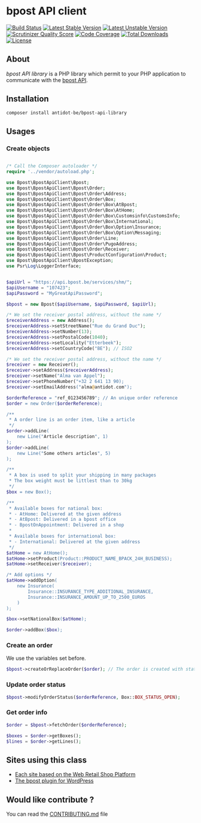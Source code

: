 # bpost API client

[![Build Status](https://scrutinizer-ci.com/g/Antidot-be/bpost-api-library/badges/build.png?b=master)](https://scrutinizer-ci.com/g/Antidot-be/bpost-api-library)
[![Latest Stable Version](https://poser.pugx.org/antidot-be/bpost-api-library/v/stable)](https://packagist.org/packages/antidot-be/bpost-api-library)
[![Latest Unstable Version](https://poser.pugx.org/antidot-be/bpost-api-library/v/unstable)](https://packagist.org/packages/antidot-be/bpost-api-library)
[![Scrutinizer Quality Score](https://scrutinizer-ci.com/g/Antidot-be/bpost-api-library/badges/quality-score.png?b=master)](https://scrutinizer-ci.com/g/Antidot-be/bpost-api-library)
[![Code Coverage](https://scrutinizer-ci.com/g/Antidot-be/bpost-api-library/badges/coverage.png?b=master)](https://scrutinizer-ci.com/g/Antidot-be/bpost-api-library)
[![Total Downloads](https://poser.pugx.org/antidot-be/bpost-api-library/downloads)](https://packagist.org/packages/antidot-be/bpost-api-library)
[![License](https://poser.pugx.org/antidot-be/bpost-api-library/license)](https://packagist.org/packages/antidot-be/bpost-api-library)

## About

_bpost API library_ is a PHP library which permit to your PHP application to communicate with the [bpost API](http://bpost.be).

## Installation

```bash
composer install antidot-be/bpost-api-library
```

## Usages

### Create objects

```php

/* Call the Composer autoloader */
require '../vendor/autoload.php';

use Bpost\BpostApiClient\Bpost;
use Bpost\BpostApiClient\Bpost\Order;
use Bpost\BpostApiClient\Bpost\Order\Address;
use Bpost\BpostApiClient\Bpost\Order\Box;
use Bpost\BpostApiClient\Bpost\Order\Box\AtBpost;
use Bpost\BpostApiClient\Bpost\Order\Box\AtHome;
use Bpost\BpostApiClient\Bpost\Order\Box\Customsinfo\CustomsInfo;
use Bpost\BpostApiClient\Bpost\Order\Box\International;
use Bpost\BpostApiClient\Bpost\Order\Box\Option\Insurance;
use Bpost\BpostApiClient\Bpost\Order\Box\Option\Messaging;
use Bpost\BpostApiClient\Bpost\Order\Line;
use Bpost\BpostApiClient\Bpost\Order\PugoAddress;
use Bpost\BpostApiClient\Bpost\Order\Receiver;
use Bpost\BpostApiClient\Bpost\ProductConfiguration\Product;
use Bpost\BpostApiClient\BpostException;
use Psr\Log\LoggerInterface;


$apiUrl = "https://api.bpost.be/services/shm/";
$apiUsername = "107423";
$apiPassword = "MyGreatApiPassword";

$bpost = new Bpost($apiUsername, $apiPassword, $apiUrl);

/* We set the receiver postal address, without the name */
$receiverAddress = new Address();
$receiverAddress->setStreetName("Rue du Grand Duc");
$receiverAddress->setNumber(13);
$receiverAddress->setPostalCode(1040);
$receiverAddress->setLocality("Etterbeek");
$receiverAddress->setCountryCode("BE"); // ISO2

/* We set the receiver postal address, without the name */
$receiver = new Receiver();
$receiver->setAddress($receiverAddress);
$receiver->setName("Alma van Appel");
$receiver->setPhoneNumber("+32 2 641 13 90);
$receiver->setEmailAddress("alma@antidot.com");

$orderReference = "ref_0123456789"; // An unique order reference
$order = new Order($orderReference);

/**
 * A order line is an order item, like a article
 */
$order->addLine(
    new Line("Article description", 1)
);
$order->addLine(
    new Line("Some others articles", 5)
);

/**
 * A box is used to split your shipping in many packages
 * The box weight must be littlest than to 30kg
 */
$box = new Box();

/**
 * Available boxes for national box:
 * - AtHome: Delivered at the given address
 * - AtBpost: Delivered in a bpost office
 * - BpostOnAppointment: Delivered in a shop
 *
 * Available boxes for international box:
 * - International: Delivered at the given address
 */
$atHome = new AtHome();
$atHome->setProduct(Product::PRODUCT_NAME_BPACK_24H_BUSINESS);
$atHome->setReceiver($receiver);

/* Add options */
$atHome->addOption(
    new Insurance(
        Insurance::INSURANCE_TYPE_ADDITIONAL_INSURANCE,
        Insurance::INSURANCE_AMOUNT_UP_TO_2500_EUROS
    )
);

$box->setNationalBox($atHome);

$order->addBox($box);
```

### Create an order

We use the variables set before.

```php
$bpost->createOrReplaceOrder($order); // The order is created with status Box::BOX_STATUS_PENDING
```

### Update order status

```php
$bpost->modifyOrderStatus($orderReference, Box::BOX_STATUS_OPEN);
```

### Get order info

```php
$order = $bpost->fetchOrder($orderReference);

$boxes = $order->getBoxes();
$lines = $order->getLines();
```

## Sites using this class

* [Each site based on the Web Retail Shop Platform](http://www.webretailcompany.be)
* [The bpost plugin for WordPress](https://wordpress.org/plugins/bpost-shipping)

## Would like contribute ?

You can read the [CONTRIBUTING.md](https://github.com/Antidot-be/bpost-api-library/blob/master/CONTRIBUTING.md) file